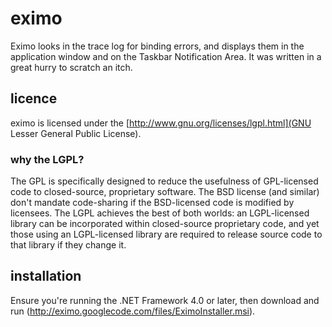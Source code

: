eximo
=====
Eximo looks in the trace log for binding errors, and displays them in the application window and on the Taskbar Notification Area. It was written in a great hurry to scratch an itch.

licence
-------
eximo is licensed under the [http://www.gnu.org/licenses/lgpl.html](GNU Lesser General Public License).

### why the LGPL?
The GPL is specifically designed to reduce the usefulness of GPL-licensed code to closed-source, proprietary software. The BSD license (and similar) don't mandate code-sharing if the BSD-licensed code is modified by licensees. The LGPL achieves the best of both worlds: an LGPL-licensed library can be incorporated within closed-source proprietary code, and yet those using an LGPL-licensed library are required to release source code to that library if they change it.

installation
------------
Ensure you're running the .NET Framework 4.0 or later, then download and run (http://eximo.googlecode.com/files/EximoInstaller.msi).
